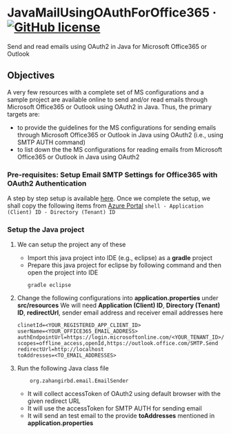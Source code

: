# JavaMailUsingOAuthForOffice365 &middot; [![GitHub license](https://img.shields.io/badge/license-MIT-blue.svg?style=flat-square)](https://github.com/your/your-project/blob/master/LICENSE)
Send and read emails using OAuth2 in Java for Microsoft Office365 or Outlook

## Objectives
A very few resources with a complete set of MS configurations and a sample project are available online to send and/or read emails through Microsoft Office365 or Outlook using OAuth2 in Java.
Thus, the primary targets are:
  - to provide the guidelines for the MS configurations for sending emails through Microsoft Office365 or Outlook in Java using OAuth2 (i.e., using SMTP AUTH command)
  - to list down the the MS configurations for reading emails from Microsoft Office365 or Outlook in Java using OAuth2

### Pre-requisites: Setup Email SMTP Settings for Office365 with OAuth2 Authentication
A step by step setup is available [here](https://github.com/zahangirbd/JavaMailUsingOAuthForOffice365/blob/main/Setup-SMTP-Settings.md#setup-email-smtp-settings-for-office365-for-oauth2-authentication).
Once we complete the setup, we shall copy the following items from [Azure Portal](https://portal.azure.com/)
	```shell
	- Application (Client) ID
	- Directory (Tenant) ID
	``` 

### Setup the Java project
1. We can setup the project any of these 
	- Import this java project into IDE (e.g., eclipse) as a **gradle** project  
	- Prepare this java project for eclipse by following command and then open the project into IDE 
		```shell
		gradle eclipse
		``` 

2. Change the following configurations into **application.properties** under **src/resources**
We will need **Application (Client) ID**, **Directory (Tenant) ID**, **redirectUrl**, sender email address and receiver email addresses here
	```shell
	clinetId=<YOUR_REGISTERED_APP_CLIENT_ID>
	userName=<YOUR_OFFICE365_EMAIL_ADDRESS>
	authEndpointUrl=https://login.microsoftonline.com/<YOUR_TENANT_ID>/oauth2/v2.0/authorize
	scopes=offline_access,openId,https://outlook.office.com/SMTP.Send
	redirectUrl=http://localhost
	toAddresses=<TO_EMAIL_ADDRESSES>
	``` 
3. Run the following Java class file 
	```shell
		org.zahangirbd.email.EmailSender
	```
	- It will collect accessToken of OAuth2	using default browser with the given redirect URL
	- It will use the accessToken for SMTP AUTH for sending email 
	- It will send an test email to the provide **toAddresses** mentioned in **application.properties**
	
